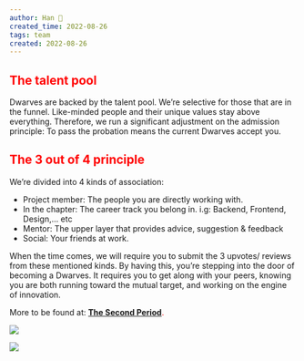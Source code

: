 ```yaml
---
author: Han 🐸
created_time: 2022-08-26
tags: team
created: 2022-08-26
---
```


## <span style='color:red'>The talent pool</span>

Dwarves are backed by the talent pool. We’re selective for those that are in the funnel. Like-minded people and their unique values stay above everything. Therefore, we run a significant adjustment on the admission principle: To pass the probation means the current Dwarves accept you.

## <span style='color:red'>The 3 out of 4 principle</span>

We’re divided into 4 kinds of association:

* Project member: The people you are directly working with.
* In the chapter: The career track you belong in. i.g: Backend, Frontend, Design,… etc
* Mentor: The upper layer that provides advice, suggestion & feedback
* Social: Your friends at work.

When the time comes, we will require you to submit the 3 upvotes/ reviews from these mentioned kinds. By having this, you’re stepping into the door of becoming a Dwarves. It requires you to get along with your peers, knowing you are both running toward the mutual target, and working on the engine of innovation.

More to be found at: <span style='color:red'>**[The Second Period](https://github.com/dwarvesf/handbook/blob/master/routine.md#the-second-period)**</span><span style='color:red'>.</span>

<!-- column_list bcd75248-0159-43c2-b441-b28163331313 -->

<!-- column 4b60b447-3353-43d9-8f59-70198e67f15a -->

![](https://s3.us-west-2.amazonaws.com/secure.notion-static.com/5b5ccadf-9ea3-49c8-a556-c1d09d8c4492/team-2.png?X-Amz-Algorithm=AWS4-HMAC-SHA256&X-Amz-Content-Sha256=UNSIGNED-PAYLOAD&X-Amz-Credential=AKIAT73L2G45EIPT3X45%2F20231031%2Fus-west-2%2Fs3%2Faws4_request&X-Amz-Date=20231031T202211Z&X-Amz-Expires=3600&X-Amz-Signature=e66155da92dc979ae9aa2ed82243526011259d30b94349eca8ab901b5f17034d&X-Amz-SignedHeaders=host&x-id=GetObject)

<!-- column cb55603a-3552-4f3e-8ce8-bc64e03256be -->

![](https://s3.us-west-2.amazonaws.com/secure.notion-static.com/251ac8cb-4548-40f5-befd-e9e62ad7a01a/team-1.png?X-Amz-Algorithm=AWS4-HMAC-SHA256&X-Amz-Content-Sha256=UNSIGNED-PAYLOAD&X-Amz-Credential=AKIAT73L2G45EIPT3X45%2F20231031%2Fus-west-2%2Fs3%2Faws4_request&X-Amz-Date=20231031T202211Z&X-Amz-Expires=3600&X-Amz-Signature=ca73f53bfffc50289669f55c36b01839882c8112f77964345afcb6a91c73f10b&X-Amz-SignedHeaders=host&x-id=GetObject)

